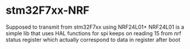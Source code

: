 # stm32F7xx-NRF
Supposed to transmit from stm32F7xx using NRF24L01+
NRF24L01 is a simple lib that uses HAL functions for spi
keeps on reading 15 from nrf status register which actually correspond to data in register after boot
